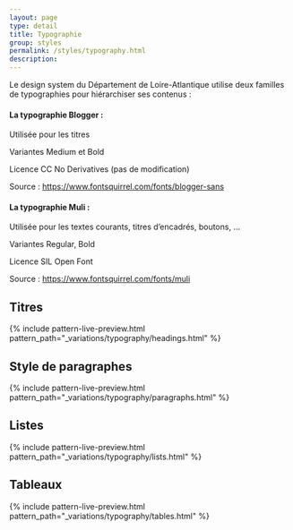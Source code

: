 ```yaml
---
layout: page
type: detail
title: Typographie
group: styles
permalink: /styles/typography.html
description:
---
```

Le design system du Département de Loire-Atlantique utilise deux familles de typographies pour hiérarchiser ses contenus :
#### La typographie Blogger :

Utilisée pour les titres

Variantes Medium et Bold

Licence CC No Derivatives (pas de modification)

<p>Source : <a href="https://www.fontsquirrel.com/fonts/blogger-sans">https://www.fontsquirrel.com/fonts/blogger-sans</a></p>

#### La typographie Muli :

Utilisée pour les textes courants, titres d’encadrés, boutons, …

Variantes Regular, Bold

Licence SIL Open Font

<p>Source : <a href="https://www.fontsquirrel.com/fonts/muli">https://www.fontsquirrel.com/fonts/muli</a></p>

## Titres

{% include pattern-live-preview.html pattern_path="_variations/typography/headings.html" %}

## Style de paragraphes

{% include pattern-live-preview.html pattern_path="_variations/typography/paragraphs.html" %}

## Listes

{% include pattern-live-preview.html pattern_path="_variations/typography/lists.html" %}

## Tableaux

{% include pattern-live-preview.html pattern_path="_variations/typography/tables.html" %}
